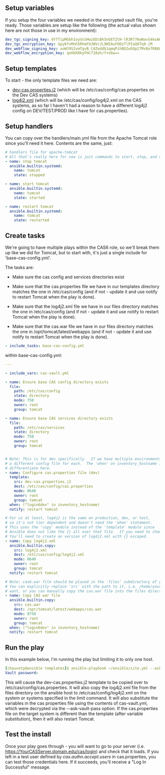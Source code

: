 ## Setup variables
If you setup the four variables we needed in the encrypted vault file, you're ready.  Those variables are setup like the following (the actual valus shown here are not those in use in my environment):

``` yaml
dev_tgc_signing_key: dYffipMGbhIoyUsSHwzEDcBk5nbETZtH-lR3R776wNavS4koAHyQkDdK_rJIWrYYgZZ2TsLW5NXfcDI_Ivn4Uw
dev_tgc_encryption_key: Gpy6fxMnh5RhmFUJWVcJL9WIAuFODzTlPIaQOTq9-jM
dev_webflow_signing_key: xoWJ9S2vmTgvB_CdZeddb1qmqPihBGIw5Op27MsNxfR8KWgPgrx4VXpssTTM3IcXkLJVoxTylg_hSxvH65M88g
dev_webflow_encryption_key: qnHUX0kyFHc718oh/f+ebw==
```
                                                
## Setup templates
To start - the only template files we need are:

* [dev-cas.properties.j2](https://paulchauvet.github.io/deploying-cas/building-cas/templates/dev-cas.properties.j2) (which will be /etc/cas/config/cas.properties on the Dev CAS systems)
* [log4j2.xml](https://paulchauvet.github.io/deploying-cas/building-cas/templates/log4j2.xml) (which will be /etc/cas/config/log4j2.xml on the CAS systems, as so far I haven't had a reason to have a different log4j2 config on DEV/TEST/PROD like I have for cas.properties).

## Setup handlers

You can copy over the handlers/main.yml file from the Apache Tomcat role since you'll need it here.  Contents are the same, just:

``` yaml
# handlers file for apache-tomcat
# All that's really here for now is just commands to start, stop, and restart tomcat.
- name: stop tomcat
  ansible.builtin.systemd:
    name: tomcat
    state: stopped

- name: start tomcat
  ansible.builtin.systemd:
    name: tomcat
    state: started

- name: restart tomcat
  ansible.builtin.systemd:
    name: tomcat
    state: restarted

```


## Create tasks

We're going to have multiple plays within the CAS6 role, so we'll break them up like we did for Tomcat, but to start with, it's just a single include for 'base-cas-config.yml'.

The tasks are:

* Make sure the cas config and services directories exist
* Make sure that the cas.properties file we have in our templates directory matches the one in /etc/cas/config (and if not - update it and use notify to restart Tomcat when the play is done).
* Make sure that the log4j2.xml file we have in our files directory matches the one in /etc/cas/config (and if not - update it and use notify to restart Tomcat when the play is done).

* Make sure that the cas.war file we have in our files directory matches the one in /opt/tomcat/latest/webapps (and if not - update it and use notify to restart Tomcat when the play is done).

``` yaml
- include_tasks: base-cas-config.yml
```

within base-cas-config.yml:
``` yaml
---

- include_vars: cas-vault.yml

- name: Ensure base CAS config directory exists
  file:
    path: /etc/cas/config
    state: directory
    mode: 750
    owner: root
    group: tomcat

- name: Ensure base CAS services directory exists
  file:
    path: /etc/cas/services
    state: directory
    mode: 750
    owner: root
    group: tomcat


# Note: This is for dev specifically.  If we have multiple environments, there's
# a different config file for each.  The 'when' on inventory_hostname is used to
# differentiate here.
- name: Configure cas.properties file (dev)
  template:
    src: dev-cas.properties.j2
    dest: /etc/cas/config/cas.properties
    mode: 0640
    owner: root
    group: tomcat
  when: ("login6dev" in inventory_hostname)
  notify: restart tomcat

# For us at least, log4j2 is the same on production, dev, or test,
# so it's not tier dependent and doesn't need the 'when' statement.
# This uses the 'copy' module instead of the 'template' module since
# Ansible does not like the {} all over that file.  If you need to change that per-server
# You'll need to create an version of log4j2.xml with {} escaped.
- name: Copy log4j2.xml
  ansible.builtin.copy:
    src: log4j2.xml
    dest: /etc/cas/config/log4j2.xml
    mode: 0640
    owner: root
    group: tomcat
  notify: restart tomcat  

# Note: cas6.war file should be placed in the 'files' subdirectory of your cas role.
# You can explicitly replace 'src' with the path to it, i.e. /home/your-user/cas-overlay-template/build/libs/cas.war if you
# want, or you can manually copy the cas.war file into the files directory.
- name: Copy CAS war file
  ansible.builtin.copy:
    src: cas.war
    dest: /opt/tomcat/latest/webapps/cas.war
    mode: 0750
    owner: root
    group: tomcat
  when: ("login6dev" in inventory_hostname)
  notify: restart tomcat
```



## Run the play

In this example below, I'm running the play but limiting it to only one host.

``` yaml
[chauvetp@ansible templates]$ ansible-playbook ~/ansible/site.yml --ask-vault-pass --limit login6devb
Vault password: 
```

This will cause the dev-cas.properties.j2 template to be copied over to /etc/cas/config/cas.properties.  It will also copy the log4j2.xml file from the files directory on the ansible host to /etc/cas/config/log4j2.xml on the system or systems specified in the limit command.  It will also substitute the variables in the cas properties file using the contents of cas-vault.yml, which were decrypted via the --ask-vault-pass option.  If the cas.properties file on the target system is different than the template (after variable substitution), then it will also restart Tomcat.


## Test the install
Once your play goes through - you will want to go to your server (i.e. https://YourCASServer.domain.edu/cas/login) and check that it loads.  If you left in a test user defined by *cas.authn.accept.users* in cas.properties, you can test those credentials here.  If it succeeds, you'll receive a "Log In Successful" message.